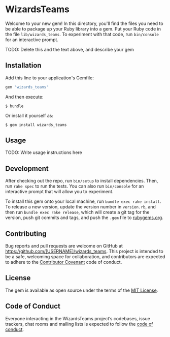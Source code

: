 # WizardsTeams

Welcome to your new gem! In this directory, you'll find the files you need to be able to package up your Ruby library into a gem. Put your Ruby code in the file `lib/wizards_teams`. To experiment with that code, run `bin/console` for an interactive prompt.

TODO: Delete this and the text above, and describe your gem

## Installation

Add this line to your application's Gemfile:

```ruby
gem 'wizards_teams'
```

And then execute:

    $ bundle

Or install it yourself as:

    $ gem install wizards_teams

## Usage

TODO: Write usage instructions here

## Development

After checking out the repo, run `bin/setup` to install dependencies. Then, run `rake spec` to run the tests. You can also run `bin/console` for an interactive prompt that will allow you to experiment.

To install this gem onto your local machine, run `bundle exec rake install`. To release a new version, update the version number in `version.rb`, and then run `bundle exec rake release`, which will create a git tag for the version, push git commits and tags, and push the `.gem` file to [rubygems.org](https://rubygems.org).

## Contributing

Bug reports and pull requests are welcome on GitHub at https://github.com/[USERNAME]/wizards_teams. This project is intended to be a safe, welcoming space for collaboration, and contributors are expected to adhere to the [Contributor Covenant](http://contributor-covenant.org) code of conduct.

## License

The gem is available as open source under the terms of the [MIT License](https://opensource.org/licenses/MIT).

## Code of Conduct

Everyone interacting in the WizardsTeams project’s codebases, issue trackers, chat rooms and mailing lists is expected to follow the [code of conduct](https://github.com/[USERNAME]/wizards_teams/blob/master/CODE_OF_CONDUCT.md).
